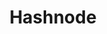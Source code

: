 ---
codehost: https://github.com/tomhodgins
facebook: https://facebook.com/hashnode
googleplus: https://plus.google.com/+Hashnode
instagram: https://instagram.com/hashnode
linkedin: https://linkedin.com/company/hashnode
logohandle: hashnode
sort: hashnode
title: Hashnode
twitter: https://x.com/hashnode
website: https://hashnode.com/
---